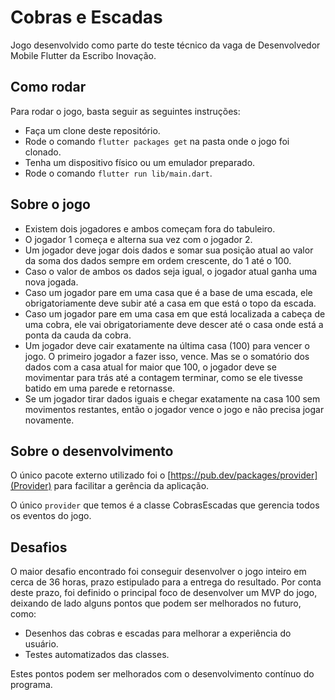 # Cobras e Escadas

Jogo desenvolvido como parte do teste técnico da vaga de Desenvolvedor Mobile
Flutter da Escribo Inovação.

## Como rodar

Para rodar o jogo, basta seguir as seguintes instruções:

- Faça um clone deste repositório.
- Rode o comando `flutter packages get` na pasta onde o jogo foi clonado.
- Tenha um dispositivo físico ou um emulador preparado.
- Rode o comando `flutter run lib/main.dart`.

## Sobre o jogo

- Existem dois jogadores e ambos começam fora do tabuleiro.
- O jogador 1 começa e alterna sua vez com o jogador 2.
- Um jogador deve jogar dois dados e somar sua posição atual ao valor da
soma dos dados sempre em ordem crescente, do 1 até o 100.
- Caso o valor de ambos os dados seja igual, o jogador atual ganha uma nova
jogada.
- Caso um jogador pare em uma casa que é a base de uma escada, ele
obrigatoriamente deve subir até a casa em que está o topo da escada.
- Caso um jogador pare em uma casa em que está localizada a cabeça de
uma cobra, ele vai obrigatoriamente deve descer até o casa onde está a
ponta da cauda da cobra.
- Um jogador deve cair exatamente na última casa (100) para vencer o jogo.
O primeiro jogador a fazer isso, vence. Mas se o somatório dos dados com a
casa atual for maior que 100, o jogador deve se movimentar para trás até a
contagem terminar, como se ele tivesse batido em uma parede e retornasse.
- Se um jogador tirar dados iguais e chegar exatamente na casa 100 sem
movimentos restantes, então o jogador vence o jogo e não precisa jogar
novamente.

## Sobre o desenvolvimento

O único pacote externo utilizado foi o [https://pub.dev/packages/provider](Provider)
para facilitar a gerência da aplicação.

O único `provider` que temos é a classe CobrasEscadas que gerencia todos os
eventos do jogo.

## Desafios

O maior desafio encontrado foi conseguir desenvolver o jogo inteiro em cerca de
36 horas, prazo estipulado para a entrega do resultado. Por conta deste prazo,
foi definido o principal foco de desenvolver um MVP do jogo, deixando de lado
alguns pontos que podem ser melhorados no futuro, como:

- Desenhos das cobras e escadas para melhorar a experiência do usuário.
- Testes automatizados das classes.

Estes pontos podem ser melhorados com o desenvolvimento contínuo do programa.
